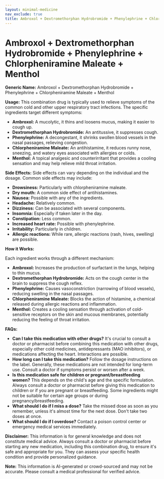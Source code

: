 ```yaml
---
layout: minimal-medicine
nav_exclude: true
title: Ambroxol + Dextromethorphan Hydrobromide + Phenylephrine + Chlorpheniramine Maleate + Menthol
---
```


# Ambroxol + Dextromethorphan Hydrobromide + Phenylephrine + Chlorpheniramine Maleate + Menthol

**Generic Name:** Ambroxol + Dextromethorphan Hydrobromide + Phenylephrine + Chlorpheniramine Maleate + Menthol

**Usage:** This combination drug is typically used to relieve symptoms of the common cold and other upper respiratory tract infections.  The specific ingredients target different symptoms:

* **Ambroxol:**  A mucolytic, it thins and loosens mucus, making it easier to cough up.
* **Dextromethorphan Hydrobromide:** An antitussive, it suppresses cough.
* **Phenylephrine:** A decongestant, it shrinks swollen blood vessels in the nasal passages, relieving congestion.
* **Chlorpheniramine Maleate:** An antihistamine, it reduces runny nose, sneezing, and watery eyes associated with allergies or colds.
* **Menthol:** A topical analgesic and counterirritant that provides a cooling sensation and may help relieve mild throat irritation.


**Side Effects:**  Side effects can vary depending on the individual and the dosage.  Common side effects may include:

* **Drowsiness:** Particularly with chlorpheniramine maleate.
* **Dry mouth:**  A common side effect of antihistamines.
* **Nausea:**  Possible with any of the ingredients.
* **Headache:** Relatively common.
* **Dizziness:** Can be associated with several components.
* **Insomnia:**  Especially if taken later in the day.
* **Constipation:** Less common.
* **Increased heart rate:**  Possible with phenylephrine.
* **Irritability:** Particularly in children.
* **Allergic reactions:** While rare, allergic reactions (rash, hives, swelling) are possible.


**How it Works:**

Each ingredient works through a different mechanism:

* **Ambroxol:** Increases the production of surfactant in the lungs, helping to thin mucus.
* **Dextromethorphan Hydrobromide:** Acts on the cough center in the brain to suppress the cough reflex.
* **Phenylephrine:** Causes vasoconstriction (narrowing of blood vessels), reducing swelling in the nasal passages.
* **Chlorpheniramine Maleate:** Blocks the action of histamine, a chemical released during allergic reactions and inflammation.
* **Menthol:** Creates a cooling sensation through activation of cold-sensitive receptors on the skin and mucous membranes, potentially reducing the feeling of throat irritation.


**FAQs:**

* **Can I take this medication with other drugs?**  It's crucial to consult a doctor or pharmacist before combining this medication with other drugs, especially other cold medicines, antidepressants (MAO inhibitors), or medications affecting the heart.  Interactions are possible.
* **How long can I take this medication?**  Follow the dosage instructions on the label.  Generally, these medications are not intended for long-term use.  Consult a doctor if symptoms persist or worsen after a week.
* **Is this medication safe for children or pregnant/breastfeeding women?**  This depends on the child's age and the specific formulation.  Always consult a doctor or pharmacist before giving this medication to children or if you are pregnant or breastfeeding.  Some ingredients might not be suitable for certain age groups or during pregnancy/breastfeeding.
* **What should I do if I miss a dose?**  Take the missed dose as soon as you remember, unless it's almost time for the next dose.  Don't take two doses at once.
* **What should I do if I overdose?**  Contact a poison control center or emergency medical services immediately.


**Disclaimer:** This information is for general knowledge and does not constitute medical advice.  Always consult a doctor or pharmacist before starting any new medication, including this combination drug, to ensure it's safe and appropriate for you.  They can assess your specific health condition and provide personalized guidance.


**Note:** This information is AI-generated or crowd-sourced and may not be accurate. Please consult a medical professional for verified advice.